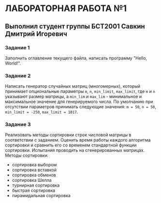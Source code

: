 # ЛАБОРАТОРНАЯ РАБОТА №1
## Выполнил студент группы БСТ2001 Савкин Дмитрий Игоревич

### Задание 1
Заполнить оглавление текущего файла, написать программу "Hello, World!".

### Задание 2
Написать генератор случайных матриц (многомерных), который принимает опциональные параметры `m`, `n`, `min_limit`,
`max_limit`, где `m` и `n` указывают размер матрицы, а `min_lim` и `max_lim` - минимальное и максимальное значение для
генерируемого числа. По умолчанию при отсутствии параметров принимать следующие значения: `m = 50`, `n = 50`,
`min_limit = -250`, `max_limit = 1017`.

### Задание 3
Реализовать методы сортировки строк числовой матрицы в соответствии с заданием. Оценить время работы каждого алгоритма
сортировки и сравнить его со временем стандартной функции сортировки. Испытания проводить на сгенерированных матрицах.
Методы сортировки:
  - сортировка выбором
  - сортировка вставкой
  - сортировка обменов
  - сортировка Шелла
  - турнирная сортировка
  - быстрая сортировка
  - пирамидальная сортировка
